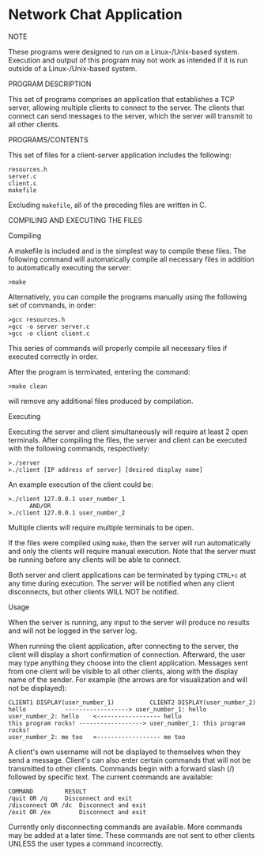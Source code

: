 # Network Chat Application
NOTE

These programs were designed to run on a Linux-/Unix-based system.
Execution and output of this program may not work as intended if it is run
outside of a Linux-/Unix-based system.


PROGRAM DESCRIPTION

This set of programs comprises an application that establishes a TCP server,
allowing multiple clients to connect to the server. The clients that connect
can send messages to the server, which the server will transmit to all other
clients.


PROGRAMS/CONTENTS

This set of files for a client-server application includes the following:

	resources.h	
	server.c	
	client.c	
	makefile

Excluding `makefile`, all of the preceding files are written in C.


COMPILING AND EXECUTING THE FILES

Compiling

A makefile is included and is the simplest way to compile these files. The
following command will automatically compile all necessary files in addition
to automatically executing the server:

	>make

Alternatively, you can compile the programs manually using the following set of
commands, in order:

	>gcc resources.h
	>gcc -o server server.c
	>gcc -o client client.c

This series of commands will properly compile all necessary files if executed
correctly in order.

After the program is terminated, entering the command:

	>make clean

will remove any additional files produced by compilation.


Executing

Executing the server and client simultaneously will require at least 2 open
terminals. After compiling the files, the server and client can be executed
with the following commands, respectively:

	>./server
	>./client [IP address of server] [desired display name]

An example execution of the client could be:

	>./client 127.0.0.1 user_number_1
		  AND/OR
	>./client 127.0.0.1 user_number_2

Multiple clients will require multiple terminals to be open.

If the files were compiled using `make`, then the server will run automatically
and only the clients will require manual execution. Note that the server must be
running before any clients will be able to connect.

Both server and client applications can be terminated by typing `CTRL+c` at any
time during execution. The server will be notified when any client disconnects,
but other clients WILL NOT be notified.


Usage

When the server is running, any input to the server will produce no results and
will not be logged in the server log.

When running the client application, after connecting to the server, the client
will display a short confirmation of connection. Afterward, the user may type
anything they choose into the client application. Messages sent from one client
will be visible to all other clients, along with the display name of the sender.
For example (the arrows are for visualization and will not be displayed):

	CLIENT1 DISPLAY(user_number_1)			CLIENT2 DISPLAY(user_number_2)
	hello			------------------>	user_number_1: hello
	user_number_2: hello	<------------------	hello
	this program rocks!	------------------>	user_number_1: this program rocks!
	user_number_2: me too	<------------------	me too

A client's own username will not be displayed to themselves when they send a
message. Client's can also enter certain commands that will not be transmitted
to other clients. Commands begin with a forward slash (/) followed by specific
text. The current commands are available:

	COMMAND			RESULT
	/quit OR /q		Disconnect and exit
	/disconnect OR /dc	Disconnect and exit
	/exit OR /ex		Disconnect and exit

Currently only disconnecting commands are available. More commands may be added
at a later time. These commands are not sent to other clients UNLESS the user
types a command incorrectly.
